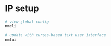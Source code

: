 # IP setup

```bash
# view global config
nmcli

# update with curses-based text user interface
nmtui
```